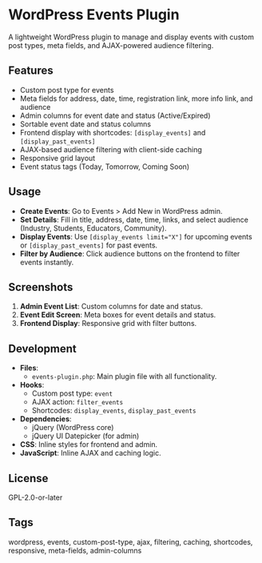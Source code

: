 # WordPress Events Plugin

A lightweight WordPress plugin to manage and display events with custom post types, meta fields, and AJAX-powered audience filtering.

## Features
- Custom post type for events
- Meta fields for address, date, time, registration link, more info link, and audience
- Admin columns for event date and status (Active/Expired)
- Sortable event date and status columns
- Frontend display with shortcodes: `[display_events]` and `[display_past_events]`
- AJAX-based audience filtering with client-side caching
- Responsive grid layout
- Event status tags (Today, Tomorrow, Coming Soon)

## Usage
- **Create Events**: Go to Events > Add New in WordPress admin.
- **Set Details**: Fill in title, address, date, time, links, and select audience (Industry, Students, Educators, Community).
- **Display Events**: Use `[display_events limit="X"]` for upcoming events or `[display_past_events]` for past events.
- **Filter by Audience**: Click audience buttons on the frontend to filter events instantly.

## Screenshots
1. **Admin Event List**: Custom columns for date and status.
2. **Event Edit Screen**: Meta boxes for event details and status.
3. **Frontend Display**: Responsive grid with filter buttons.

## Development
- **Files**:
  - `events-plugin.php`: Main plugin file with all functionality.
- **Hooks**:
  - Custom post type: `event`
  - AJAX action: `filter_events`
  - Shortcodes: `display_events`, `display_past_events`
- **Dependencies**:
  - jQuery (WordPress core)
  - jQuery UI Datepicker (for admin)
- **CSS**: Inline styles for frontend and admin.
- **JavaScript**: Inline AJAX and caching logic.

## License
GPL-2.0-or-later

## Tags
wordpress, events, custom-post-type, ajax, filtering, caching, shortcodes, responsive, meta-fields, admin-columns
